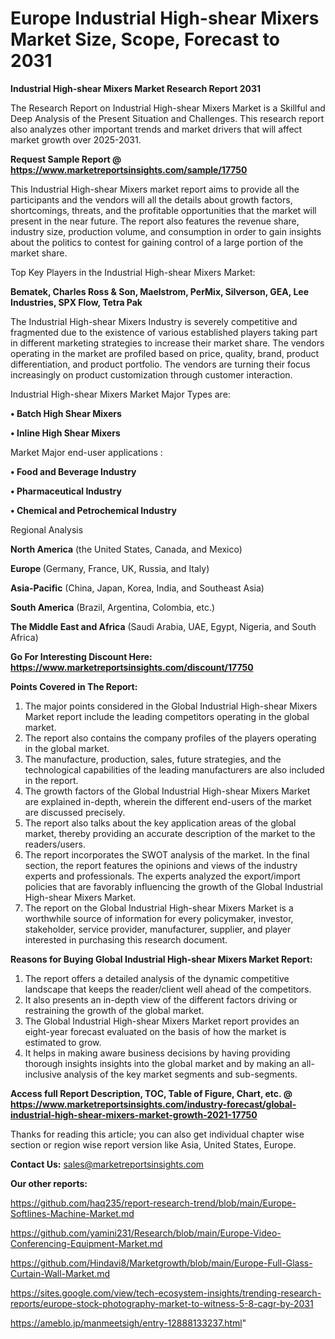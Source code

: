  # Europe Industrial High-shear Mixers Market Size, Scope, Forecast to 2031

<strong>Industrial High-shear Mixers Market Research Report 2031</strong>

The Research Report on Industrial High-shear Mixers Market is a Skillful and Deep Analysis of the Present Situation and Challenges. This research report also analyzes other important trends and market drivers that will affect market growth over 2025-2031.

<strong>Request Sample Report @ <a href=https://www.marketreportsinsights.com/sample/17750>https://www.marketreportsinsights.com/sample/17750</a></strong>

This Industrial High-shear Mixers market report aims to provide all the participants and the vendors will all the details about growth factors, shortcomings, threats, and the profitable opportunities that the market will present in the near future. The report also features the revenue share, industry size, production volume, and consumption in order to gain insights about the politics to contest for gaining control of a large portion of the market share.

Top Key Players in the Industrial High-shear Mixers Market:

<strong>Bematek, Charles Ross & Son, Maelstrom, PerMix, Silverson, GEA, Lee Industries, SPX Flow, Tetra Pak</strong>

The Industrial High-shear Mixers Industry is severely competitive and fragmented due to the existence of various established players taking part in different marketing strategies to increase their market share. The vendors operating in the market are profiled based on price, quality, brand, product differentiation, and product portfolio. The vendors are turning their focus increasingly on product customization through customer interaction.

Industrial High-shear Mixers Market Major Types are:

<strong>• Batch High Shear Mixers

• Inline High Shear Mixers</strong>

Market Major end-user applications :

<strong>• Food and Beverage Industry

• Pharmaceutical Industry

• Chemical and Petrochemical Industry</strong>

Regional Analysis

</u><strong><b>North America</b></strong> (the United States, Canada, and Mexico)

<strong><b>Europe </b></strong>(Germany, France, UK, Russia, and Italy)

<strong><b>Asia-Pacific</b></strong> (China, Japan, Korea, India, and Southeast Asia)

<strong><b>South America</b></strong> (Brazil, Argentina, Colombia, etc.)

<strong><b>The Middle East and Africa</b></strong> (Saudi Arabia, UAE, Egypt, Nigeria, and South Africa)

<strong>Go For Interesting Discount Here: <a href=https://www.marketreportsinsights.com/discount/17750>https://www.marketreportsinsights.com/discount/17750</a></strong>

<strong>Points Covered in The Report:</strong>
<ol>
  <li>The major points considered in the Global Industrial High-shear Mixers Market report include the leading competitors operating in the global market.</li>
  <li>The report also contains the company profiles of the players operating in the global market.</li>
  <li>The manufacture, production, sales, future strategies, and the technological capabilities of the leading manufacturers are also included in the report.</li>
  <li>The growth factors of the Global Industrial High-shear Mixers Market are explained in-depth, wherein the different end-users of the market are discussed precisely.</li>
  <li>The report also talks about the key application areas of the global market, thereby providing an accurate description of the market to the readers/users.</li>
  <li>The report incorporates the SWOT analysis of the market. In the final section, the report features the opinions and views of the industry experts and professionals. The experts analyzed the export/import policies that are favorably influencing the growth of the Global Industrial High-shear Mixers Market.</li>
  <li>The report on the Global Industrial High-shear Mixers Market is a worthwhile source of information for every policymaker, investor, stakeholder, service provider, manufacturer, supplier, and player interested in purchasing this research document.</li>
</ol>
<strong>Reasons for Buying Global Industrial High-shear Mixers Market Report:</strong>

<ol>
  <li>The report offers a detailed analysis of the dynamic competitive landscape that keeps the reader/client well ahead of the competitors.</li>
  <li>It also presents an in-depth view of the different factors driving or restraining the growth of the global market.</li>
  <li>The Global Industrial High-shear Mixers Market report provides an eight-year forecast evaluated on the basis of how the market is estimated to grow.</li>
  <li>It helps in making aware business decisions by having providing thorough insights insights into the global market and by making an all-inclusive analysis of the key market segments and sub-segments.</li>
</ol>
<strong>Access full Report Description, TOC, Table of Figure, Chart, etc. @ <a href=https://www.marketreportsinsights.com/industry-forecast/global-industrial-high-shear-mixers-market-growth-2021-17750>https://www.marketreportsinsights.com/industry-forecast/global-industrial-high-shear-mixers-market-growth-2021-17750</a></strong>


Thanks for reading this article; you can also get individual chapter wise section or region wise report version like Asia, United States, Europe.

<strong>Contact Us:</strong>
sales@marketreportsinsights.com

<strong>Our other reports:</strong>

<a href=https://github.com/haq235/report-research-trend/blob/main/Europe-Softlines-Machine-Market.md>https://github.com/haq235/report-research-trend/blob/main/Europe-Softlines-Machine-Market.md</a>

<a href=https://github.com/yamini231/Research/blob/main/Europe-Video-Conferencing-Equipment-Market.md>https://github.com/yamini231/Research/blob/main/Europe-Video-Conferencing-Equipment-Market.md</a>

<a href=https://github.com/Hindavi8/Marketgrowth/blob/main/Europe-Full-Glass-Curtain-Wall-Market.md>https://github.com/Hindavi8/Marketgrowth/blob/main/Europe-Full-Glass-Curtain-Wall-Market.md</a>

<a href=https://sites.google.com/view/tech-ecosystem-insights/trending-research-reports/europe-stock-photography-market-to-witness-5-8-cagr-by-2031>https://sites.google.com/view/tech-ecosystem-insights/trending-research-reports/europe-stock-photography-market-to-witness-5-8-cagr-by-2031</a>

<a href=https://ameblo.jp/manmeetsigh/entry-12888133237.html>https://ameblo.jp/manmeetsigh/entry-12888133237.html</a>"

